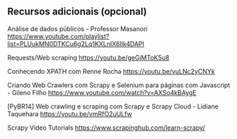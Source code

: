 ## Recursos adicionais (opcional)

Análise de dados públicos - Professor Masanori
https://www.youtube.com/playlist?list=PLUukMN0DTKCu6g2Lq1KXLnIX6Ilk4DAPI

Requests/Web scraping
https://youtu.be/geGjMToK5u8

Conhecendo XPATH com Renne Rocha
https://youtu.be/vuLNc2yCNYk

Criando Web Crawlers com Scrapy e Selenium para páginas com Javascript - Gileno Filho
https://www.youtube.com/watch?v=AXSo4kBAygE

[PyBR14] Web crawling e scraping com Scrapy e Scrapy Cloud - Lidiane Taquehara
https://youtu.be/vmRfO2uULfw

Scrapy Video Tutorials
https://www.scrapinghub.com/learn-scrapy/
